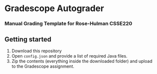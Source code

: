 # Gradescope Autograder
### Manual Grading Template for Rose-Hulman CSSE220

## Getting started
1. Download this repository
2. Open `config.json` and provide a list of required Java files.
3. Zip the contents (everything inside the downloaded folder) and upload to the Gradescope assignment.
